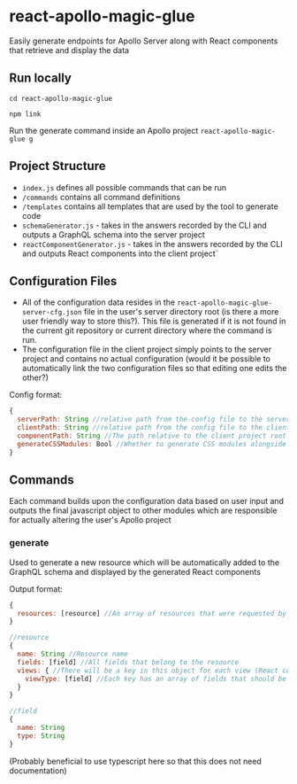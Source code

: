 # react-apollo-magic-glue
Easily generate endpoints for Apollo Server along with React components that retrieve and display the data

## Run locally
`cd react-apollo-magic-glue`

`npm link`

Run the generate command inside an Apollo project
`react-apollo-magic-glue g`

## Project Structure
 - `index.js` defines all possible commands that can be run
 - `/commands` contains all command definitions
 - `/templates` contains all templates that are used by the tool to generate code
 - `schemaGenerator.js` - takes in the answers recorded by the CLI and outputs a GraphQL schema into the server project
 - `reactComponentGenerator.js` - takes in the answers recorded by the CLI and outputs React components into the client project`
 
## Configuration Files
 - All of the configuration data resides in the `react-apollo-magic-glue-server-cfg.json` file in the user's server directory root (is there a more user friendly way to store this?). This file is generated if it is not found in the current git repository or current directory where the command is run.
 - The configuration file in the client project simply points to the server project and contains no actual configuration (would it be possible to automatically link the two configuration files so that editing one edits the other?)
 
Config format:
```javascript
{
  serverPath: String //relative path from the config file to the server project root
  clientPath: String //relative path from the config file to the client project root
  componentPath: String //The path relative to the client project root where React components should be generated
  generateCSSModules: Bool //Whether to generate CSS modules alongside the React components
}
```

## Commands
Each command builds upon the configuration data based on user input and outputs the final javascript object to other modules which are responsible for actually altering the user's Apollo project

### generate
Used to generate a new resource which will be automatically added to the GraphQL schema and displayed by the generated React components

Output format:
```javascript
{
  resources: [resource] //An array of resources that were requested by the command
}

//resource
{ 
  name: String //Resource name
  fields: [field] //All fields that belong to the resource
  views: { //There will be a key in this object for each view (React component) that should be generated
    viewType: [field] //Each key has an array of fields that should be included in the view
  }
}

//field
{
  name: String
  type: String
}
```
(Probably beneficial to use typescript here so that this does not need documentation)
